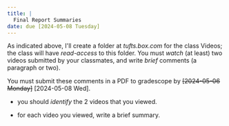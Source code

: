 ```yaml
---
title: |
  Final Report Summaries
date: due [2024-05-08 Tuesday]
---
```


As indicated above, I'll create a folder at *tufts.box.com* for the
class Videos; the class will have *read-access* to this folder.  You
must *watch* (at least) two videos submitted by your classmates, and
write *brief* comments (a paragraph or two).

You must submit these comments in a PDF to gradescope by ~~[2024-05-06
Monday]~~ [2024-05-08 Wed].


- you should *identify* the 2 videos that you viewed.

- for each video you viewed, write a brief summary.
